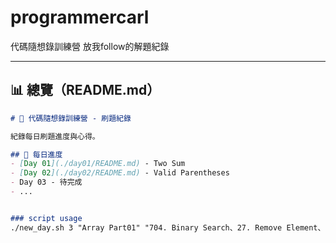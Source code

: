 # programmercarl
代碼隨想錄訓練營 放我follow的解題紀錄

---

## 📊 總覽（README.md）

```markdown
# 🚀 代碼隨想錄訓練營 - 刷題紀錄

紀錄每日刷題進度與心得。

## 📅 每日進度
- [Day 01](./day01/README.md) - Two Sum
- [Day 02](./day02/README.md) - Valid Parentheses
- Day 03 - 待完成
- ...


### script usage 
./new_day.sh 3 "Array Part01" "704. Binary Search、27. Remove Element、977. Squares of a Sorted Array"
